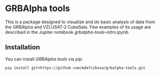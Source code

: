 # GRBAlpha tools

This is a package designed to visualize and do basic analysis of data from the GRBAlpha and VZLUSAT-2 CubeSats. Few examples of its usage are described in the Jupiter notebook _grbalpha-tools-intro.ipynb_.

## Installation

You can install *GRBAlpha tools* via pip:

```console
pip install git+https://github.com/mdafcikova/grbalpha-tools.git
```

